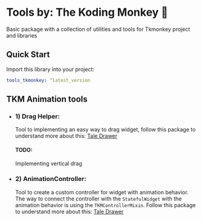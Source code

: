 # Tools by: The Koding Monkey 🙊
Basic package with a collection of utilities and tools for Tkmonkey project and libraries

## Quick Start

Import this library into your project:

```yaml
tools_tkmonkey: ^latest_version
```

## TKM Animation tools

- ### 1) Drag Helper:
    Tool to implementing an easy way to drag widget, follow this package to understand more about this: [Tale Drawer](https://github.com/TKMonkey/tale_drawer)
  #### TODO:
    Implementing vertical drag

- ### 2) AnimationController:
    Tool to create a custom controller for widget with animation behavior. The way to connect the controller with the `StatefulWidget` with the animation behavior is using the `TKMControllerMixin`.
    Follow this package to understand more about this: [Tale Drawer](https://github.com/TKMonkey/tale_drawer)